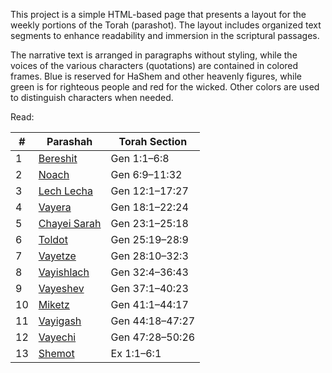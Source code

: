 This project is a simple HTML-based page that presents a layout for the weekly portions of the Torah (parashot). The layout includes organized text segments to enhance readability and immersion in the scriptural passages.

The narrative text is arranged in paragraphs without styling, while the voices of the various characters (quotations) are contained in colored frames. Blue is reserved for HaShem and other heavenly figures, while green is for righteous people and red for the wicked. Other colors are used to distinguish characters when needed.

Read:

| #   | Parashah                                                                     | Torah Section   |
| --- | ---------------------------------------------------------------------------- | --------------- |
| 1   | [Bereshit](https://eudroa00.github.io/parashot-besefer/bereshit.html)        | Gen 1:1–6:8     |
| 2   | [Noach](https://eudroa00.github.io/parashot-besefer/noach.html)              | Gen 6:9–11:32   |
| 3   | [Lech Lecha](https://eudroa00.github.io/parashot-besefer/lechlecha.html)     | Gen 12:1–17:27  |
| 4   | [Vayera](https://eudroa00.github.io/parashot-besefer/vayera.html)            | Gen 18:1–22:24  |
| 5   | [Chayei Sarah](https://eudroa00.github.io/parashot-besefer/chayeisarah.html) | Gen 23:1–25:18  |
| 6   | [Toldot](https://eudroa00.github.io/parashot-besefer/toldot.html)            | Gen 25:19–28:9  |
| 7   | [Vayetze](https://eudroa00.github.io/parashot-besefer/vayetze.html)          | Gen 28:10–32:3  |
| 8   | [Vayishlach](https://eudroa00.github.io/parashot-besefer/vayishlach.html)    | Gen 32:4–36:43  |
| 9   | [Vayeshev](https://eudroa00.github.io/parashot-besefer/vayeshev.html)        | Gen 37:1–40:23  |
| 10  | [Miketz](https://eudroa00.github.io/parashot-besefer/miketz.html)            | Gen 41:1–44:17  |
| 11  | [Vayigash](https://eudroa00.github.io/parashot-besefer/vayigash.html)        | Gen 44:18–47:27 |
| 12  | [Vayechi](https://eudroa00.github.io/parashot-besefer/vayechi.html)          | Gen 47:28–50:26 |
| 13  | [Shemot](https://eudroa00.github.io/parashot-besefer/shemot.html)            | Ex 1:1–6:1      |
